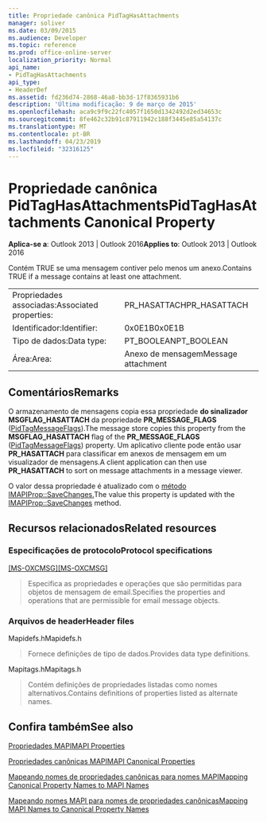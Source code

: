 ```yaml
---
title: Propriedade canônica PidTagHasAttachments
manager: soliver
ms.date: 03/09/2015
ms.audience: Developer
ms.topic: reference
ms.prod: office-online-server
localization_priority: Normal
api_name:
- PidTagHasAttachments
api_type:
- HeaderDef
ms.assetid: fd236d74-2868-46a8-bb3d-17f8365931b6
description: 'Última modificação: 9 de março de 2015'
ms.openlocfilehash: aca9c9f9c22fc4057f1650d1342492d2ed34653c
ms.sourcegitcommit: 8fe462c32b91c87911942c188f3445e85a54137c
ms.translationtype: MT
ms.contentlocale: pt-BR
ms.lasthandoff: 04/23/2019
ms.locfileid: "32316125"
---
```

# <a name="pidtaghasattachments-canonical-property"></a><span data-ttu-id="b476a-103">Propriedade canônica PidTagHasAttachments</span><span class="sxs-lookup"><span data-stu-id="b476a-103">PidTagHasAttachments Canonical Property</span></span>

  
  
<span data-ttu-id="b476a-104">**Aplica-se a**: Outlook 2013 | Outlook 2016</span><span class="sxs-lookup"><span data-stu-id="b476a-104">**Applies to**: Outlook 2013 | Outlook 2016</span></span> 
  
<span data-ttu-id="b476a-105">Contém TRUE se uma mensagem contiver pelo menos um anexo.</span><span class="sxs-lookup"><span data-stu-id="b476a-105">Contains TRUE if a message contains at least one attachment.</span></span> 
  
|||
|:-----|:-----|
|<span data-ttu-id="b476a-106">Propriedades associadas:</span><span class="sxs-lookup"><span data-stu-id="b476a-106">Associated properties:</span></span>  <br/> |<span data-ttu-id="b476a-107">PR_HASATTACH</span><span class="sxs-lookup"><span data-stu-id="b476a-107">PR_HASATTACH</span></span>  <br/> |
|<span data-ttu-id="b476a-108">Identificador:</span><span class="sxs-lookup"><span data-stu-id="b476a-108">Identifier:</span></span>  <br/> |<span data-ttu-id="b476a-109">0x0E1B</span><span class="sxs-lookup"><span data-stu-id="b476a-109">0x0E1B</span></span>  <br/> |
|<span data-ttu-id="b476a-110">Tipo de dados:</span><span class="sxs-lookup"><span data-stu-id="b476a-110">Data type:</span></span>  <br/> |<span data-ttu-id="b476a-111">PT_BOOLEAN</span><span class="sxs-lookup"><span data-stu-id="b476a-111">PT_BOOLEAN</span></span>  <br/> |
|<span data-ttu-id="b476a-112">Área:</span><span class="sxs-lookup"><span data-stu-id="b476a-112">Area:</span></span>  <br/> |<span data-ttu-id="b476a-113">Anexo de mensagem</span><span class="sxs-lookup"><span data-stu-id="b476a-113">Message attachment</span></span>  <br/> |
   
## <a name="remarks"></a><span data-ttu-id="b476a-114">Comentários</span><span class="sxs-lookup"><span data-stu-id="b476a-114">Remarks</span></span>

<span data-ttu-id="b476a-115">O armazenamento de mensagens copia essa propriedade **do sinalizador MSGFLAG_HASATTACH** da propriedade **PR_MESSAGE_FLAGS** ([PidTagMessageFlags](pidtagmessageflags-canonical-property.md)).</span><span class="sxs-lookup"><span data-stu-id="b476a-115">The message store copies this property from the **MSGFLAG_HASATTACH** flag of the **PR_MESSAGE_FLAGS** ([PidTagMessageFlags](pidtagmessageflags-canonical-property.md)) property.</span></span> <span data-ttu-id="b476a-116">Um aplicativo cliente pode então usar **PR_HASATTACH** para classificar em anexos de mensagem em um visualizador de mensagens.</span><span class="sxs-lookup"><span data-stu-id="b476a-116">A client application can then use **PR_HASATTACH** to sort on message attachments in a message viewer.</span></span> 
  
<span data-ttu-id="b476a-117">O valor dessa propriedade é atualizado com o [método IMAPIProp::SaveChanges.](imapiprop-savechanges.md)</span><span class="sxs-lookup"><span data-stu-id="b476a-117">The value this property is updated with the [IMAPIProp::SaveChanges](imapiprop-savechanges.md) method.</span></span> 
  
## <a name="related-resources"></a><span data-ttu-id="b476a-118">Recursos relacionados</span><span class="sxs-lookup"><span data-stu-id="b476a-118">Related resources</span></span>

### <a name="protocol-specifications"></a><span data-ttu-id="b476a-119">Especificações de protocolo</span><span class="sxs-lookup"><span data-stu-id="b476a-119">Protocol specifications</span></span>

<span data-ttu-id="b476a-120">[[MS-OXCMSG]](https://msdn.microsoft.com/library/7fd7ec40-deec-4c06-9493-1bc06b349682%28Office.15%29.aspx)</span><span class="sxs-lookup"><span data-stu-id="b476a-120">[[MS-OXCMSG]](https://msdn.microsoft.com/library/7fd7ec40-deec-4c06-9493-1bc06b349682%28Office.15%29.aspx)</span></span>
  
> <span data-ttu-id="b476a-121">Especifica as propriedades e operações que são permitidas para objetos de mensagem de email.</span><span class="sxs-lookup"><span data-stu-id="b476a-121">Specifies the properties and operations that are permissible for email message objects.</span></span>
    
### <a name="header-files"></a><span data-ttu-id="b476a-122">Arquivos de header</span><span class="sxs-lookup"><span data-stu-id="b476a-122">Header files</span></span>

<span data-ttu-id="b476a-123">Mapidefs.h</span><span class="sxs-lookup"><span data-stu-id="b476a-123">Mapidefs.h</span></span>
  
> <span data-ttu-id="b476a-124">Fornece definições de tipo de dados.</span><span class="sxs-lookup"><span data-stu-id="b476a-124">Provides data type definitions.</span></span>
    
<span data-ttu-id="b476a-125">Mapitags.h</span><span class="sxs-lookup"><span data-stu-id="b476a-125">Mapitags.h</span></span>
  
> <span data-ttu-id="b476a-126">Contém definições de propriedades listadas como nomes alternativos.</span><span class="sxs-lookup"><span data-stu-id="b476a-126">Contains definitions of properties listed as alternate names.</span></span>
    
## <a name="see-also"></a><span data-ttu-id="b476a-127">Confira também</span><span class="sxs-lookup"><span data-stu-id="b476a-127">See also</span></span>



[<span data-ttu-id="b476a-128">Propriedades MAPI</span><span class="sxs-lookup"><span data-stu-id="b476a-128">MAPI Properties</span></span>](mapi-properties.md)
  
[<span data-ttu-id="b476a-129">Propriedades canônicas MAPI</span><span class="sxs-lookup"><span data-stu-id="b476a-129">MAPI Canonical Properties</span></span>](mapi-canonical-properties.md)
  
[<span data-ttu-id="b476a-130">Mapeando nomes de propriedades canônicas para nomes MAPI</span><span class="sxs-lookup"><span data-stu-id="b476a-130">Mapping Canonical Property Names to MAPI Names</span></span>](mapping-canonical-property-names-to-mapi-names.md)
  
[<span data-ttu-id="b476a-131">Mapeando nomes MAPI para nomes de propriedades canônicas</span><span class="sxs-lookup"><span data-stu-id="b476a-131">Mapping MAPI Names to Canonical Property Names</span></span>](mapping-mapi-names-to-canonical-property-names.md)

